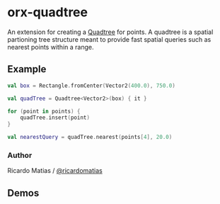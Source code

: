 # orx-quadtree

An extension for creating a [Quadtree](https://en.wikipedia.org/wiki/Quadtree) for points. A quadtree is a spatial
partioning tree structure meant to provide fast spatial queries such as nearest points within a range.

## Example

```kotlin
val box = Rectangle.fromCenter(Vector2(400.0), 750.0)

val quadTree = Quadtree<Vector2>(box) { it }

for (point in points) {
    quadTree.insert(point)
}

val nearestQuery = quadTree.nearest(points[4], 20.0)
```

### Author

Ricardo Matias / [@ricardomatias](https://github.com/ricardomatias)
<!-- __demos__ -->
## Demos